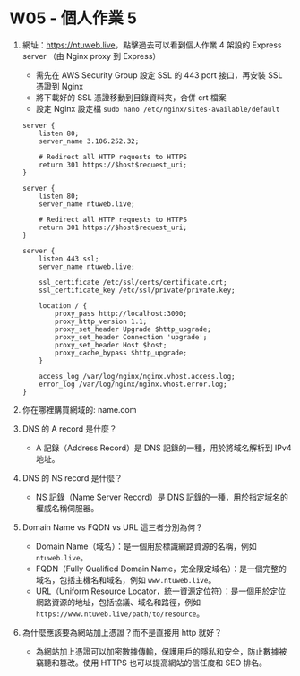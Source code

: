 # W05 - 個人作業 5

1. 網址：<https://ntuweb.live>，點擊過去可以看到個人作業 4 架設的 Express server （由 Nginx proxy 到 Express）
   - 需先在 AWS Security Group 設定 SSL 的 443 port 接口，再安裝 SSL 憑證到 Nginx
   - 將下載好的 SSL 憑證移動到目錄資料夾，合併 crt 檔案
   - 設定 Nginx 設定檔 `sudo nano /etc/nginx/sites-available/default`

   ```nginx
   server {
       listen 80;
       server_name 3.106.252.32;

       # Redirect all HTTP requests to HTTPS
       return 301 https://$host$request_uri;
   }

   server {
       listen 80;
       server_name ntuweb.live;

       # Redirect all HTTP requests to HTTPS
       return 301 https://$host$request_uri;
   }

   server {
       listen 443 ssl;
       server_name ntuweb.live;

       ssl_certificate /etc/ssl/certs/certificate.crt;
       ssl_certificate_key /etc/ssl/private/private.key;

       location / {
           proxy_pass http://localhost:3000;
           proxy_http_version 1.1;
           proxy_set_header Upgrade $http_upgrade;
           proxy_set_header Connection 'upgrade';
           proxy_set_header Host $host;
           proxy_cache_bypass $http_upgrade;
       }

       access_log /var/log/nginx/nginx.vhost.access.log;
       error_log /var/log/nginx/nginx.vhost.error.log;
   }  

2. 你在哪裡購買網域的: name.com
3. DNS 的 A record 是什麼？
   - A 記錄（Address Record）是 DNS 記錄的一種，用於將域名解析到 IPv4 地址。
4. DNS 的 NS record 是什麼？
   - NS 記錄（Name Server Record）是 DNS 記錄的一種，用於指定域名的權威名稱伺服器。
5. Domain Name vs FQDN vs URL 這三者分別為何？
   - Domain Name（域名）：是一個用於標識網路資源的名稱，例如 `ntuweb.live`。
   - FQDN（Fully Qualified Domain Name，完全限定域名）：是一個完整的域名，包括主機名和域名，例如 `www.ntuweb.live`。
   - URL（Uniform Resource Locator，統一資源定位符）：是一個用於定位網路資源的地址，包括協議、域名和路徑，例如 `https://www.ntuweb.live/path/to/resource`。
6. 為什麼應該要為網站加上憑證？而不是直接用 http 就好？
   - 為網站加上憑證可以加密數據傳輸，保護用戶的隱私和安全，防止數據被竊聽和篡改。使用 HTTPS 也可以提高網站的信任度和 SEO 排名。
